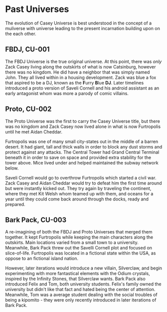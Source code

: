 # Past Universes

The evolution of Casey Universe is best understood in the concept of a muliverse with universe leading to the present incarnation building upon on the each other.

## FBDJ, CU-001

The FBDJ Universe is the true original universe. At this point, there was *only* Zack Casey living along the outskirts of what is now Catsinburg, however there was no kingdom. He did have a neighbor that was simply named John. They all lived within in a housing development. Zack was blue a fox that aspired to be a DJ, known as the **F**urry **B**lue **DJ**. Later timelines introduced a proto version of Saveli Cornell and his android assistant as an early antagonist whom was more a parody of comic villains.

## Proto, CU-002

The Proto Universe was the first to carry the Casey Universe title, but there was no kingdom and Zack Casey now lived alone in what is now Furtropolis until he met Aidan Cheddar.

Furtropolis was one of many small city-states out in the middle of a barren desert. It had giant, tall and thick walls in order to block any dust storms and protect against any attacks. The Central Tower had Grand Central Terminal beneath it in order to save on space and provided extra stability for the tower above. Mice lived under and helped maintained the subway network below.

Saveli Cornell would go to overthrow Furtropolis which started a civil war. Zack Casey and Aidan Cheddar would try to defeat him the first time around but were instantly kicked out. They try again by traveling the continent, where they met Kit Welsh whom teamed up with them, and oceans for a year until they could come back around through the docks, ready and prepared.

## Bark Pack, CU-003

A re-imagining of both the FBDJ and Proto Universes that merged them together. It kept Furtropolis while keeping the main characters along the outskirts. Main locations varied from a small town to a university. Meanwhile, Bark Pack threw out the Savelli Cornell plot and focused on slice-of-life. Furtropolis was located in a fictional state within the USA, as oppose to an fictional island nation.

However, later iterations would introduce a new villain, Silverclaw, and begin experimenting with more fantastical elements with the Odium crystals, inspired by the Infinity Stones, that Silverclaw wants. Bark Pack also introduced Felix and Tom, both university students. Felix's family owned the university but didn't like that fact and hated being the center of attention. Meanwhile, Tom was a average student dealing with the social troubles of being a kipomito - they were only recently introduced in later iterations of Bark Pack.